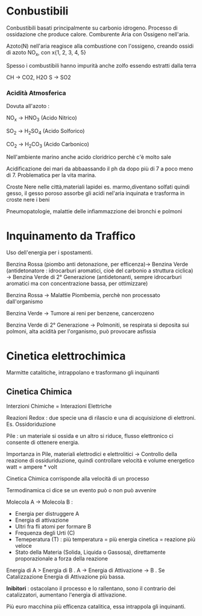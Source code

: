 # Conbustibili
Conbustibili basati principalmente su carbonio idrogeno. Processo di ossidazione che produce calore.
Comburente Aria con Ossigeno nell'aria.

Azoto(N) nell'aria reagisce alla combustione con l'ossigeno, creando ossidi di azoto NO<sub>x</sub>, con x{1, 2, 3, 4, 5}

Spesso i combustibili hanno impurità anche zolfo essendo estratti dalla terra

CH -> CO2, H2O
S -> SO2

### Acidità Atmosferica 
Dovuta all'azoto : 

NO<sub>x</sub> -> HNO<sub>3</sub> (Acido Nitrico)

SO<sub>2</sub> -> H<sub>2</sub>SO<sub>4</sub>
(Acido Solforico)

CO<sub>2</sub> -> H<sub>2</sub>CO<sub>3</sub> (Acido Carbonico)

Nell'ambiente marino anche acido cloridrico perchè c'è molto sale

Acidificazione dei mari da abbaassando il ph da dopo più di 7 a poco meno di 7. Problematica per  la vita marina.

Croste Nere nelle città,materiali lapidei es. marmo,diventano solfati quindi gesso, il gesso poroso assorbe gli acidi nel'aria inquinata e trasforma in croste nere i beni

Pneumopatologie, malattie delle infiammazzione dei bronchi e polmoni

# Inquinamento da Traffico
Uso dell'energia per i spostamenti.

Benzina Rossa (piombo anti detonazione, per efficenza)-> Benzina Verde (antidetonatore : idrocarburi aromatici, cioè del carbonio a struttura ciclica) -> Benzina Verde di 2° Generazione (antidetonanti, sempre idrocarburi aromatici ma con concentrazione bassa, per ottimizzare)

Benzina Rossa -> Malattie Piombemia, perchè non processato dall'organismo

Benzina Verde -> Tumore ai reni per benzene, cancerozeno

Benzina Verde di 2° Generazione -> Polmoniti, se respirata si deposita sui polmoni, alta acidità per l'organismo, può provocare asfissia

# Cinetica elettrochimica
Marmitte catalitiche, intrappolano e trasformano gli inquinanti

## Cinetica Chimica
Interzioni Chimiche = Interazioni Elettriche

Reazioni Redox : due specie una di rilascio e una di acquisizione di elettroni. Es. Ossidoriduzione

Pile : un materiale si ossida e un altro si riduce, flusso elettronico ci consente di ottenere energia.

Importanza in Pile, materiali elettrodici e elettrolitici
->
Controllo della reazione di ossiduriduzione, quindi controllare velocità e volume energetico watt = ampere * volt

Cinetica Chimica corrisponde alla velocità di un processo

Termodinamica ci dice se un evento può o non può avvenire

Molecola A -> Molecola  B :
- Energia per distruggere A
- Energia di attivazione
- Ultri fra fli atomi per formare B
- Frequenza degli Urti (C)
- Temeperatura (T) : più temperatura = più energia cinetica = reazione più veloce
- Stato della Materia (Solida,  Liquida o Gassosa), direttamente proporazionale a forza della reazione

Energia di A >  Energia di B .
A ->  Energia di Attivazione -> B . Se Catalizzazione Energia di Attivazione più bassa.

**Inibitori** : ostacolano il processo e lo rallentano, sono il contrario dei catalizzatori, aumentano l'energia di attivazione.

Più euro macchina più efficenza catalitica, essa intrappola gli inquinanti.
